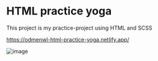 # HTML practice yoga

This project is my practice-project using HTML and SCSS

https://odmenwl-html-practice-yoga.netlify.app/

![image](https://user-images.githubusercontent.com/39830370/197557899-d5ee8af5-1c4f-4aeb-981d-72006d4854b1.png)
